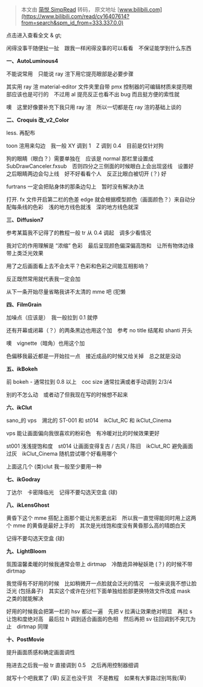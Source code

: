> 本文由 [简悦 SimpRead](http://ksria.com/simpread/) 转码， 原文地址 [www.bilibili.com](https://www.bilibili.com/read/cv16407614?from=search&spm_id_from=333.337.0.0)





 点击进入查看全文 & gt;

闲得没事干随便扯一扯　跟我一样闲得没事的可以看看　不保证能学到什么东西

**一、AutoLuminous4**

不能说常用　只能说 ray 渲下用它提亮眼部是必要步骤

其实用 ray 渲 material-editor 文件夹里自带 pmx 控制器的可编辑材质来提亮眼部应该也是可行的　不过用 al 提亮反正也看不出 bug 而且挺方便的索性就

噢　这里好像要补充下我只用 ray 渲　所以一切都是在 ray 渲的基础上谈的

**二、Croquis 改_v2_Color**

less. 再配布

toon 渲用来勾边　我一般 XY 调到 1　Z 调到 0.4　目前是仅针对狗

狗的眼睛（眼白？）需要单独在　应该是 normal 那栏里设置成 SubDrawCanceler.fxsub　否则四分之三侧面的时候眼白上会出现竖线　设置好之后眼睛两边会勾上线　好不好看看个人　反正比眼白被切开 (？) 好

furtrans 一定会把贴身体的那条边勾上　暂时没有解决办法

打开. fx 文件开启第二栏的色差 edge 就会根据模型颜色（画面颜色？）来自动分配每条线的色彩　浅的地方线色就浅　深的地方线色就深

**三、Diffusion7**

参考某篇我不记得了的教程一般 tr 从 0.4 调起　调多少看情况

我对它的作用理解是 “浓缩” 色彩　最后呈现颜色偏深偏高饱和　让所有物体边缘带上类泛光效果

用了之后画面看上去不会太平？色彩和色彩之间能互相影响？

反正既然常用就代表我一定会加

从下一条开始尽量省略我讲不太清的 mme 吧 (犯懒

**四、FilmGrain**

加噪点（应该是）　我一般拉到 0.1 就停

还有开幕或闭幕（？）的两条黑边也用这个加　参考 no title 结尾和 shanti 开头

噢　vignette（暗角）也用这个加

色偏移我最近都是一开始拉一点　接近成品的时候又给关掉　总之就是没动

**五、ikBokeh**  

前 bokeh - 通常拉到 0.8 以上　coc size 通常拉满或者手动调到 2/3/4

别的不怎么动　或者动了但我现在写的时候想不起来

**六、ikClut**  

sano_的 vps　溯北的 ST-001 和 st014　ikClut_RC 和 ikClut_Cinema

vps 能让画面偏向我很喜欢的粉彩色　有冷暖对比的时候效果更好

st001 浅浅提饱和度　st014 让画面变得复古 / 古风 / 陈旧　ikClut_RC 避免画面过灰　ikClut_Cinema 随机尝试哪个好看用哪个

上面这几个 (类)clut 我一般至少要用一种

**七、ikGodray**

丁达尔　卡密降临光　记得不要勾选天空盒 (球)

**八、ikLensGhost**

黄昏下这个 mme 搭配上面那个能让光影更出彩　所以我一直觉得能同时用上这两个 mme 的黄昏是最好上手的　其次是光线饱和度没有黄昏那么高的晴朗白天

记得不要勾选天空盒 (球)

**九、LightBloom**

氛围温馨柔暖的时候我通常会带上 dirtmap　冷酷诡异神秘妖艳 (？) 的时候不带 dirtmap

我觉得有不好用的时候　比如稍微开一点脸就会泛光的情况　一般来说我不想让脸泛光 (包括鼻子)　其实这个或许在分栏下面单独给脸部更换特效文件改成 mask 之类的就能解决

好用的时候我会把第一栏的 hsv 都过一遍　先把 v 拉满让效果绝对明显　再拉 s 让饱和度绝对高　最后拉 h 调到适合画面的色相　然后再把 sv 往回调到不突兀为止　dirtmap 同理

**十、PostMovie**  

提升画面质感和确定画面调性

拖进去之后我一般 tr 直接调到 0.5　之后再用控制器细调

就写十个吧我累了 (草) 反正也没干货　不是教程　如果有大爹路过别骂我(草)
